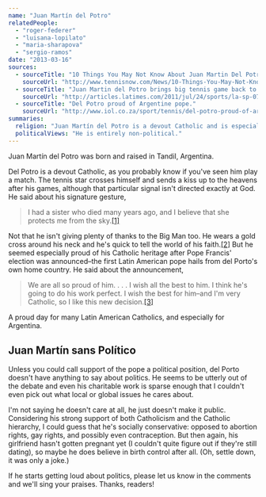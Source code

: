```yaml
---
name: "Juan Martín del Potro"
relatedPeople:
  - "roger-federer"
  - "luisana-lopilato"
  - "maria-sharapova"
  - "sergio-ramos"
date: "2013-03-16"
sources:
  - sourceTitle: "10 Things You May Not Know About Juan Martin Del Potro."
    sourceUrl: "http://www.tennisnow.com/News/10-Things-You-May-Not-Know-About-Juan-Martin-Del-P.aspx"
  - sourceTitle: "Juan Martin del Potro brings big tennis game back to L.A."
    sourceUrl: "http://articles.latimes.com/2011/jul/24/sports/la-sp-0725-juan-martin-del-potro-20110725"
  - sourceTitle: "Del Potro proud of Argentine pope."
    sourceUrl: "http://www.iol.co.za/sport/tennis/del-potro-proud-of-argentine-pope-1.1486330#.UUIKPxyG2wc"
summaries:
  religion: "Juan Martín del Potro is a devout Catholic and is especially proud of the first Latin American and Argentinian pope."
  politicalViews: "He is entirely non-political."
---
```


Juan Martín del Potro was born and raised in Tandil, Argentina.

Del Potro is a devout Catholic, as you probably know if you've seen him play a match. The tennis star crosses himself and sends a kiss up to the heavens after his games, although that particular signal isn't directed exactly at God. He said about his signature gesture,

>I had a sister who died many years ago, and I believe that she protects me from the sky.<a class="source-citation" href="#http%3A%2F%2Fwww.tennisnow.com%2FNews%2F10-Things-You-May-Not-Know-About-Juan-Martin-Del-P.aspx" title="10 Things You May Not Know About Juan Martin Del Potro.">[1]</a>

Not that he isn't giving plenty of thanks to the Big Man too. He wears a gold cross around his neck and he's quick to tell the world of his faith.<a class="source-citation" href="#http%3A%2F%2Farticles.latimes.com%2F2011%2Fjul%2F24%2Fsports%2Fla-sp-0725-juan-martin-del-potro-20110725" title="Juan Martin del Potro brings big tennis game back to L.A.">[2]</a> But he seemed especially proud of his Catholic heritage after Pope Francis' election was announced–the first Latin American pope hails from del Porto's own home country. He said about the announcement,

>We are all so proud of him. . . . I wish all the best to him. I think he's going to do his work perfect. I wish the best for him–and I'm very Catholic, so I like this new decision.<a class="source-citation" href="#http%3A%2F%2Fwww.iol.co.za%2Fsport%2Ftennis%2Fdel-potro-proud-of-argentine-pope-1.1486330%23.UUIKPxyG2wc" title="Del Potro proud of Argentine pope.">[3]</a>

A proud day for many Latin American Catholics, and especially for Argentina.


## Juan Martín sans Político

Unless you could call support of the pope a political position, del Porto doesn't have anything to say about politics. He seems to be utterly out of the debate and even his charitable work is sparse enough that I couldn't even pick out what local or global issues he cares about.

I'm not saying he doesn't care at all, he just doesn't make it public. Considering his strong support of both Catholicism and the Catholic hierarchy, I could guess that he's socially conservative: opposed to abortion rights, gay rights, and possibly even contraception. But then again, his girlfriend hasn't gotten pregnant yet (I couldn't quite figure out if they're still dating), so maybe he does believe in birth control after all. (Oh, settle down, it was only a joke.)

If he starts getting loud about politics, please let us know in the comments and we'll sing your praises. Thanks, readers!